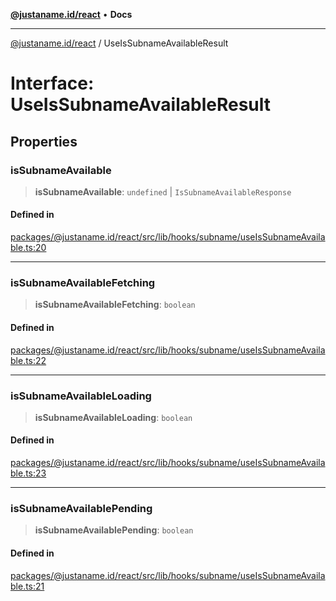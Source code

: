 [**@justaname.id/react**](../README.md) • **Docs**

***

[@justaname.id/react](../globals.md) / UseIsSubnameAvailableResult

# Interface: UseIsSubnameAvailableResult

## Properties

### isSubnameAvailable

> **isSubnameAvailable**: `undefined` \| `IsSubnameAvailableResponse`

#### Defined in

[packages/@justaname.id/react/src/lib/hooks/subname/useIsSubnameAvailable.ts:20](https://github.com/JustaName-id/JustaName-sdk/blob/dc845c10af242e3ca87d95ef392516ac0bfa8b95/packages/@justaname.id/react/src/lib/hooks/subname/useIsSubnameAvailable.ts#L20)

***

### isSubnameAvailableFetching

> **isSubnameAvailableFetching**: `boolean`

#### Defined in

[packages/@justaname.id/react/src/lib/hooks/subname/useIsSubnameAvailable.ts:22](https://github.com/JustaName-id/JustaName-sdk/blob/dc845c10af242e3ca87d95ef392516ac0bfa8b95/packages/@justaname.id/react/src/lib/hooks/subname/useIsSubnameAvailable.ts#L22)

***

### isSubnameAvailableLoading

> **isSubnameAvailableLoading**: `boolean`

#### Defined in

[packages/@justaname.id/react/src/lib/hooks/subname/useIsSubnameAvailable.ts:23](https://github.com/JustaName-id/JustaName-sdk/blob/dc845c10af242e3ca87d95ef392516ac0bfa8b95/packages/@justaname.id/react/src/lib/hooks/subname/useIsSubnameAvailable.ts#L23)

***

### isSubnameAvailablePending

> **isSubnameAvailablePending**: `boolean`

#### Defined in

[packages/@justaname.id/react/src/lib/hooks/subname/useIsSubnameAvailable.ts:21](https://github.com/JustaName-id/JustaName-sdk/blob/dc845c10af242e3ca87d95ef392516ac0bfa8b95/packages/@justaname.id/react/src/lib/hooks/subname/useIsSubnameAvailable.ts#L21)
